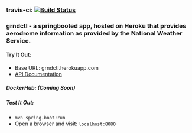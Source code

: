 ### travis-ci: [![Build Status](https://travis-ci.com/mdisalvo/grndctl.svg)](https://travis-ci.com/mdisalvo/grndctl)
### grndctl - a springbooted app, hosted on Heroku that provides aerodrome information as provided by the National Weather Service.
#### Try It Out:

- Base URL: grndctl.herokuapp.com
- [API Documentation](https://grndctl.herokuapp.com)

##### DockerHub: (Coming Soon)

##### Test It Out:
- `mvn spring-boot:run`
- Open a browser and visit: `localhost:8080`
